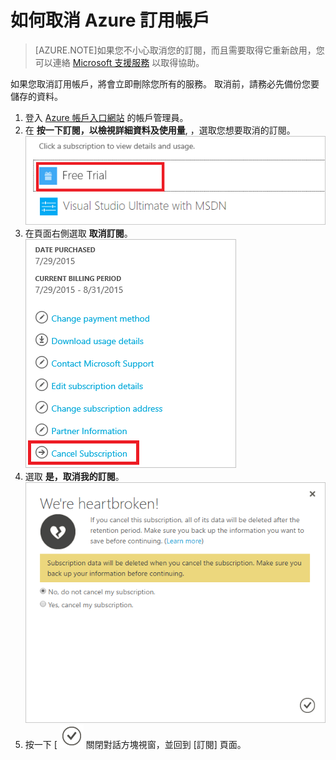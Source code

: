 <properties
    pageTitle="如何取消 Azure 訂用帳戶 | Microsoft Azure"
    description="說明如何取消 Azure 訂用帳戶"
    services="billing"
    documentationCenter=""
    authors="genlin"
    manager="jarrettr"
    editor="meerak"
    tags="billing"
    />

<tags
    ms.service="billing"
    ms.workload="na"
    ms.tgt_pltfrm="na"
    ms.devlang="na"
    ms.topic="article"
    ms.date="12/01/2015"
    ms.author="genli"/>


# 如何取消 Azure 訂用帳戶

>[AZURE.NOTE]如果您不小心取消您的訂閱，而且需要取得它重新啟用，您可以連絡 [Microsoft 支援服務](http://go.microsoft.com/fwlink/?linkid=544831&clcid=0x409) 以取得協助。

如果您取消訂用帳戶，將會立即刪除您所有的服務。 取消前，請務必先備份您要儲存的資料。

1. 登入 [Azure 帳戶入口網站](https://account.windowsazure.com/subscriptions) 的帳戶管理員。
2. 在 **按一下訂閱，以檢視詳細資料及使用量**, ，選取您想要取消的訂閱。 </br> ![selectsub](.\media\billing-how-to-cancel-azure-subscription\Selectsub.png)
3. 在頁面右側選取 **取消訂閱**。 </br> ![cancelsub](.\media\billing-how-to-cancel-azure-subscription\cancelsub.png)
4. 選取 **是，取消我的訂閱**。 </br> ![cancelbox](.\media\billing-how-to-cancel-azure-subscription\cancelbox.png)
5. 按一下 [ ![checkbutton](.\media\billing-how-to-cancel-azure-subscription\checkbutton.png) 關閉對話方塊視窗，並回到 [訂閱] 頁面。





